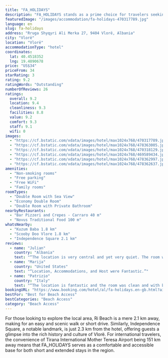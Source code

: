 ```yaml
---
title: "FA_HOLIDAYS"
description: "FA_HOLIDAYS stands as a prime choice for travelers seeking comfortable accommodations in Vlorë, conveniently located within close proximity to both Vlore Beach and Vjetër Beach."
featuredImage: "/images/accommodation/fa-holidays-470317789.jpg"
language: en
slug: fa-holidays
address: "Rruga Shyqyri Ali Merka 27, 9404 Vlorë, Albania"
city: "Vlorë"
location: "Vlorë"
accommodationType: "hotel"
coordinates:
  lat: 40.4518352
  lng: 19.4890678
price: "US$34"
priceFrom: 34
starRating: 3
rating: 9.2
ratingWords: "Outstanding"
numberOfReviews: 26
ratings:
  overall: 9.2
  location: 9.4
  cleanliness: 9.3
  facilities: 8.8
  value: 9.2
  comfort: 9.3
  staff: 9.1
  wifi: 0
images:
  - "https://cf.bstatic.com/xdata/images/hotel/max1024x768/470317789.jpg?k=3b741f31f879fd743447d3a902fbab227790c248a866c839bce876afdd4d3b3f&o=&hp=1"
  - "https://cf.bstatic.com/xdata/images/hotel/max1024x768/478363005.jpg?k=dc1511d6d9de5656f2509103a6f29a705edb7b5031882efeafd77a32ef6ce9f9&o=&hp=1"
  - "https://cf.bstatic.com/xdata/images/hotel/max1024x768/470318129.jpg?k=ef303fd1151a804eba1339befd7759011ff82bedc66ad5dcc39e4c4b27e34153&o=&hp=1"
  - "https://cf.bstatic.com/xdata/images/hotel/max1024x768/469589434.jpg?k=551dd5baf1ef3c5a0b0b7c23d667d012365b92ab4fc48825b9da36d74677282d&o=&hp=1"
  - "https://cf.bstatic.com/xdata/images/hotel/max1024x768/478362997.jpg?k=49ee5f34166b53990da2337ca05ef2cf24f2426f942e70d974ee703c4078f317&o=&hp=1"
  - "https://cf.bstatic.com/xdata/images/hotel/max1024x768/478362637.jpg?k=5ef3e0a1884754cfa80d13a38083353d909c587db42aa98b8f2ecfb384b4b358&o=&hp=1"
amenities:
  - "Non-smoking rooms"
  - "Free parking"
  - "Free WiFi"
  - "Family rooms"
roomTypes:
  - "Double Room with Sea View"
  - "Economy Double Room"
  - "Double Room with Private Bathroom"
nearbyRestaurants:
  - "Bar Pizzeri and Crepes - Carraro 40 m"
  - "Novus Traditional Food 100 m"
whatsNearby:
  - "Kuzum Baba 1.8 km"
  - "Scooby Doo Vlore 1.8 km"
  - "Independence Square 2.1 km"
reviews:
  - name: "Julian"
    country: "Albania"
    text: "“The location is very central and yet very quiet. The room was spacious and there was a walking shower. Very clean”"
  - name: "Marija"
    country: "United States"
    text: "“Location, Accommodations, and Host were Fantastic.”"
  - name: "Patrizio"
    country: "Italy"
    text: "“The location is fantastic and the room was clean and with basic but modern furniture, excellent value for money”"
bookingURL: "https://www.booking.com/hotel/al/fa-holidays.en-gb.html?aid=8035640"
bestFor: "Best for Beach Access"
bestCategories: "Beach Access"
category: "Beach Access"
---
```


For those looking to explore the local area, Ri Beach is a mere 2.1 km away, making for an easy and scenic walk or short drive. Similarly, Independence Square, a notable landmark, is just 2.3 km from the hotel, offering guests a glimpse into the rich history and culture of Vlorë. For international travelers, the convenience of Tirana International Mother Teresa Airport being 151 km away means that FA_HOLIDAYS serves as a comfortable and accessible base for both short and extended stays in the region.